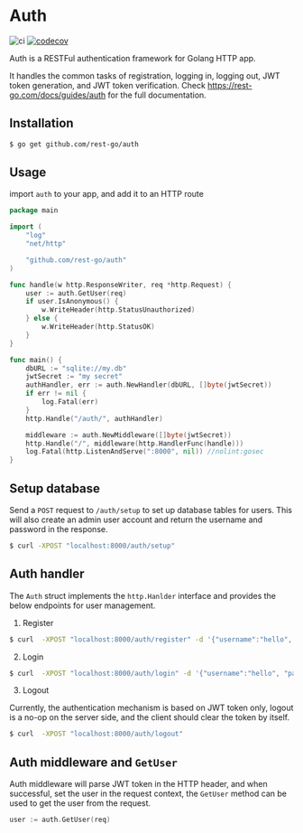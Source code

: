 # Auth

![ci](https://github.com/rest-go/auth/actions/workflows/ci.yml/badge.svg)
[![codecov](https://codecov.io/gh/rest-go/auth/branch/main/graph/badge.svg?token=T38FWXMVY1)](https://codecov.io/gh/rest-go/auth)


Auth is a RESTFul authentication framework for Golang HTTP app.

It handles the common tasks of registration, logging in, logging out, JWT token generation, and JWT token verification. Check https://rest-go.com/docs/guides/auth for the full documentation.



## Installation

```bash
$ go get github.com/rest-go/auth
```

## Usage
import `auth` to your app, and add it to an HTTP route

``` go
package main

import (
	"log"
	"net/http"

	"github.com/rest-go/auth"
)

func handle(w http.ResponseWriter, req *http.Request) {
	user := auth.GetUser(req)
	if user.IsAnonymous() {
		w.WriteHeader(http.StatusUnauthorized)
	} else {
		w.WriteHeader(http.StatusOK)
	}
}

func main() {
	dbURL := "sqlite://my.db"
	jwtSecret := "my secret"
	authHandler, err := auth.NewHandler(dbURL, []byte(jwtSecret))
	if err != nil {
		log.Fatal(err)
	}
	http.Handle("/auth/", authHandler)

	middleware := auth.NewMiddleware([]byte(jwtSecret))
	http.Handle("/", middleware(http.HandlerFunc(handle)))
	log.Fatal(http.ListenAndServe(":8000", nil)) //nolint:gosec
}
```

## Setup database

Send a `POST` request to `/auth/setup` to set up database tables for users. This
will also create an admin user account and return the username and password in
the response.

```bash
$ curl -XPOST "localhost:8000/auth/setup"
```

## Auth handler

The `Auth` struct implements the `http.Hanlder` interface and provides the below endpoints for user management.

1. Register

```bash
$ curl  -XPOST "localhost:8000/auth/register" -d '{"username":"hello", "password": "world"}'
```

2. Login

```bash
$ curl  -XPOST "localhost:8000/auth/login" -d '{"username":"hello", "password": "world"}'
```

3. Logout

Currently, the authentication mechanism is based on JWT token only, logout is a no-op on the
server side, and the client should clear the token by itself.

```bash
$ curl  -XPOST "localhost:8000/auth/logout"
```

## Auth middleware and `GetUser`

Auth middleware will parse JWT token in the HTTP header, and when successful,
set the user in the request context, the `GetUser` method can be used to get the
user from the request.

``` go
user := auth.GetUser(req)
```

